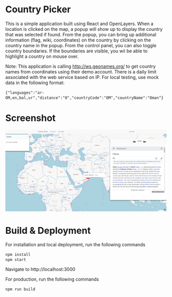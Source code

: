 Country Picker
==

This is a simple application built using React and OpenLayers. When a location is clicked on the map,
a popup will show up to display the country that was selected if found. From the popup, you can bring
up additional information (flag, wiki, coordinates) on the country by clicking on the country name in the popup.
From the control panel, you can also toggle country boundaries. If the boundaries are visible, you wii be able 
to highlight a country on mouse over.

Note: This application is calling http://ws.geonames.org/ to get country names from coordinates using their demo
account. There is a daily limit associated with the web service based on IP. For local testing, use mock data in 
the following format:

    {"languages":"ar-OM,en,bal,ur","distance":"0","countryCode":"OM","countryName":"Oman"}

Screenshot
====
![Application Screenshot](/public/img/country-picker-screenshot.png?raw=true "Application Screenshot")


Build & Deployment
===

For installation and local deployment, run the following commands

    npm install
    npm start
    
Navigate to http://localhost:3000


For production, run the following commands

    npm run build


